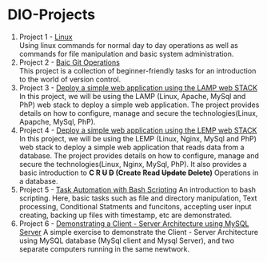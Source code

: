 # DIO-Projects

1. Project 1 - [Linux](https://github.com/iamYole/DIO-Projects/tree/main/Project%201%20-%20Linux%20Commands)  
   Using linux commands for normal day to day operations as well as commands for file manipulation and basic system administration.
2. Project 2 - [Baic Git Operations](https://github.com/iamYole/DIO-Projects/tree/main/Project%202%20-%20Basic%20Git%20Operations)  
   This project is a collection of beginner-friendly tasks for an introduction to the world of version control.
3. Project 3 - [Deploy a simple web application using the LAMP web STACK ](<https://github.com/iamYole/DIO-Projects/tree/main/Project%203%20-%20LAMP(Linux%2C%20Apache%2C%20MySql%2C%20Php)%20STACK>)
   In this project, we will be using the LAMP (Linux, Apache, MySql and PhP) web stack to deploy a simple web application. The project provides details on how to configure, manage and secure the technologies(Linux, Apapche, MySql, PhP).
4. Project 4 - [Deploy a simple web application using the LEMP web STACK](<https://github.com/iamYole/DIO-Projects/tree/main/Project%204%20-%20LEMP%20(Linux%2C%20Nginx%2C%20MySql%2C%20PhP)%20Stack>)  
   In this project, we will be using the LEMP (Linux, Nginx, MySql and PhP) web stack to deploy a simple web application that reads data from a database. The project provides details on how to configure, manage and secure the technologies(Linux, Nginx, MySql, PhP). It also provides a basic introduction to **C R ~~U~~ ~~D~~ (Create Read ~~Update~~ ~~Delete~~)** Operations in a database.
5. Project 5 - [Task Automation with Bash Scripting](https://github.com/iamYole/DIO-Projects/tree/main/Project%205%20-%20Task%20Automation%20with%20Bash%20Scripts)
   An introduction to bash scripting. Here, basic tasks such as file and directory manipulation, Text processing, Conditional Statments and funcitons, accepting user input creating, backing up files with timestamp, etc are demonstrated.
6. Project 6 - [Demonstrating a Client - Server Architecture using MySQL Server]()
   A simple exercise to demonstrate the Client - Server Architecture using MySQL database (MySql client and Mysql Server), and two separate computers running in the same newtwork.
